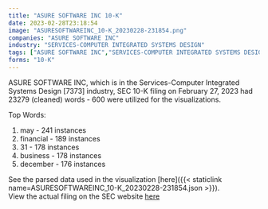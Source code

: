 ```yaml
---
title: "ASURE SOFTWARE INC 10-K"
date: 2023-02-28T23:18:54
image: "ASURESOFTWAREINC_10-K_20230228-231854.png"
companies: "ASURE SOFTWARE INC"
industry: "SERVICES-COMPUTER INTEGRATED SYSTEMS DESIGN"
tags: ["ASURE SOFTWARE INC","SERVICES-COMPUTER INTEGRATED SYSTEMS DESIGN","02-27-2023","10-K"]
forms: "10-K"
---
```

ASURE SOFTWARE INC, which is in the Services-Computer Integrated Systems Design [7373] industry, SEC 10-K filing on February 27, 2023 had 23279 (cleaned) words - 600 were utilized for the visualizations.

Top Words:
1. may - 241 instances
2. financial - 189 instances
3. 31 - 178 instances
4. business - 178 instances
5. december - 176 instances


See the parsed data used in the visualization [here]({{< staticlink name=ASURESOFTWAREINC_10-K_20230228-231854.json >}}).  
View the actual filing on the SEC website [here](https://www.sec.gov/Archives/edgar/data/884144/0000884144-23-000012.txt)
